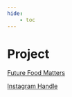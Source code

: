 ```yaml
---
hide:
    - toc
---
```


# Project

[Future Food Matters](https://futurefoodmatters.cargo.site)

[Instagram Handle](https://www.instagram.com/futurefoodmatters/)
